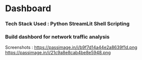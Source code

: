 # Dashboard
### Tech Stack  Used : Python StreamLit Shell Scripting 
### Build dashbord for network traffic analysis
Screenshots : https://passimage.in/i/b9f7d14a44e2a8639f1d.png
              https://passimage.in/i/21c9a8e8cab4be8e5948.png
